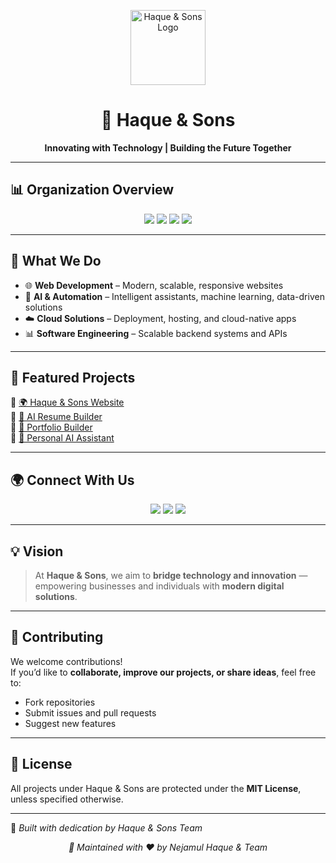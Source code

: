 <!-- Banner -->
<p align="center">
  <img src="https://ideogram.ai/assets/progressive-image/balanced/response/PSFMxiLBQmCYPJ_SghRxqg" width="120" height="120" alt="Haque & Sons Logo" />
</p>

<h1 align="center">🌙 Haque & Sons</h1>
<p align="center">
  <b>Innovating with Technology | Building the Future Together</b>
</p>

---

## 📊 Organization Overview  

<p align="center">
  <img src="https://img.shields.io/badge/Public%20Repos-10-blue?style=for-the-badge&logo=github" />
  <img src="https://img.shields.io/github/followers/haqueandsons1?style=for-the-badge&logo=github" />
  <img src="https://img.shields.io/github/stars/haqueandsons1?style=for-the-badge&logo=github" />
  <img src="https://img.shields.io/github/forks/haqueandsons1?style=for-the-badge&logo=github" />
</p>

---

## 🚀 What We Do  

- 🌐 **Web Development** – Modern, scalable, responsive websites  
- 🤖 **AI & Automation** – Intelligent assistants, machine learning, data-driven solutions  
- ☁️ **Cloud Solutions** – Deployment, hosting, and cloud-native apps  
- 📊 **Software Engineering** – Scalable backend systems and APIs  

---

## 📂 Featured Projects  

🔹 [🌍 Haque & Sons Website](https://github.com/haqueandsons1/website)  
🔹 [🧠 AI Resume Builder](https://github.com/haqueandsons1/ai-resume-builder)  
🔹 [💼 Portfolio Builder](https://github.com/haqueandsons1/portfolio-builder)  
🔹 [🤖 Personal AI Assistant](https://github.com/haqueandsons1/ai-assistant)  

---

## 🌍 Connect With Us  

<p align="center">
  <a href="https://nejamulportfolio.vercel.app/"><img src="https://img.shields.io/badge/Portfolio-000?style=for-the-badge&logo=vercel&logoColor=white" /></a>
  <a href="https://haqueandsons.vercel.app/blog.html"><img src="https://img.shields.io/badge/Blog-111?style=for-the-badge&logo=hashnode&logoColor=blue" /></a>
  <a href="mailto:haqueandsons.tech@gmail.com"><img src="https://img.shields.io/badge/Email-D14836?style=for-the-badge&logo=gmail&logoColor=white" /></a>
</p>

---

## 💡 Vision  

> At **Haque & Sons**, we aim to **bridge technology and innovation** —  
> empowering businesses and individuals with **modern digital solutions**.  

---

## 🤝 Contributing  
We welcome contributions!  
If you’d like to **collaborate, improve our projects, or share ideas**, feel free to:  
- Fork repositories  
- Submit issues and pull requests  
- Suggest new features  

---

## 📜 License  
All projects under Haque & Sons are protected under the **MIT License**, unless specified otherwise.  

---

💙 *Built with dedication by Haque & Sons Team*  

<p align="center">
  <i>📌 Maintained with ❤️ by Nejamul Haque & Team</i>
</p>
